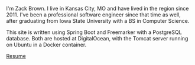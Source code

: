 I'm Zack Brown. I live in Kansas City, MO and have lived in the region since 2011. I've been a professional software engineer since that time as well, after graduating from Iowa State University with a BS in Computer Science.

This site is written using Spring Boot and Freemarker with a PostgreSQL database. Both are hosted at DigitalOcean, with the Tomcat server running on Ubuntu in a Docker container.

[Resume](docs/zackrbrown_resume_june_2019.pdf)